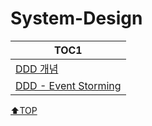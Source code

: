 # System-Design

| TOC1                                     |
| ---------------------------------------- |
| [DDD 개념](DDD_intro.md)                 |
| [DDD - Event Storming](EventStorming.md) |

[⬆TOP](#System-Design)
